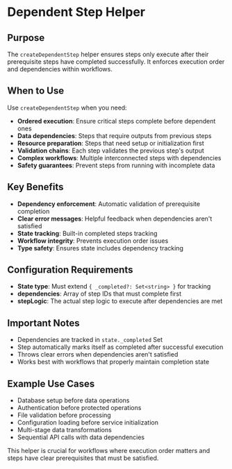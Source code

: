 # Dependent Step Helper

## Purpose

The `createDependentStep` helper ensures steps only execute after their prerequisite steps have completed successfully. It enforces execution order and dependencies within workflows.

## When to Use

Use `createDependentStep` when you need:

- **Ordered execution**: Ensure critical steps complete before dependent ones
- **Data dependencies**: Steps that require outputs from previous steps
- **Resource preparation**: Steps that need setup or initialization first
- **Validation chains**: Each step validates the previous step's output
- **Complex workflows**: Multiple interconnected steps with dependencies
- **Safety guarantees**: Prevent steps from running with incomplete data

## Key Benefits

- **Dependency enforcement**: Automatic validation of prerequisite completion
- **Clear error messages**: Helpful feedback when dependencies aren't satisfied
- **State tracking**: Built-in completed steps tracking
- **Workflow integrity**: Prevents execution order issues
- **Type safety**: Ensures state includes dependency tracking

## Configuration Requirements

- **State type**: Must extend `{ _completed?: Set<string> }` for tracking
- **dependencies**: Array of step IDs that must complete first
- **stepLogic**: The actual step logic to execute after dependencies are met

## Important Notes

- Dependencies are tracked in `state._completed` Set
- Step automatically marks itself as completed after successful execution
- Throws clear errors when dependencies aren't satisfied
- Works best with workflows that properly maintain completion state

## Example Use Cases

- Database setup before data operations
- Authentication before protected operations
- File validation before processing
- Configuration loading before service initialization
- Multi-stage data transformations
- Sequential API calls with data dependencies

This helper is crucial for workflows where execution order matters and steps have clear prerequisites that must be satisfied.
